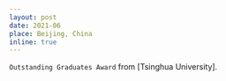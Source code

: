 ```yaml
---
layout: post
date: 2021-06
place: Beijing, China
inline: true
---
```


`Outstanding Graduates Award` from [Tsinghua University].
